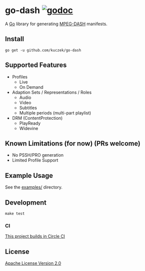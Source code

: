 # go-dash [![godoc](https://godoc.org/github.com/zencoder/go-dash/mpd?status.svg)](http://godoc.org/github.com/zencoder/go-dash/mpd)

A [Go](https://golang.org) library for generating [MPEG-DASH](https://en.wikipedia.org/wiki/Dynamic_Adaptive_Streaming_over_HTTP) manifests.

## Install

```
go get -u github.com/kuczek/go-dash
```

## Supported Features

* Profiles
  * Live
  * On Demand
* Adaption Sets / Representations / Roles
  * Audio
  * Video
  * Subtitles
  * Multiple periods (multi-part playlist)
* DRM (ContentProtection)
  * PlayReady
  * Widevine

## Known Limitations (for now) (PRs welcome)

* No PSSH/PRO generation
* Limited Profile Support

## Example Usage

See the [examples/](https://github.com/zencoder/go-dash/tree/master/examples) directory.

## Development

```
make test
```

### CI

[This project builds in Circle CI](https://circleci.com/gh/zencoder/go-dash/)

## License

[Apache License Version 2.0](LICENSE)
